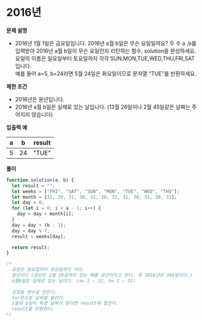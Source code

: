 # 2016년

<b> 문제 설명 </b>

- 2016년 1월 1일은 금요일입니다. 2016년 a월 b일은 무슨 요일일까요? 두 수 a ,b를 입력받아 2016년 a월 b일이 무슨 요일인지 리턴하는 함수, solution을 완성하세요. 요일의 이름은 일요일부터 토요일까지 각각 SUN,MON,TUE,WED,THU,FRI,SAT
  입니다.<br/>
  예를 들어 a=5, b=24라면 5월 24일은 화요일이므로 문자열 "TUE"를 반환하세요.

<b>제한 조건</b>

- 2016년은 윤년입니다.
- 2016년 a월 b일은 실제로 있는 날입니다. (13월 26일이나 2월 45일같은 날짜는 주어지지 않습니다)

<b>입출력 예</b>

| a   | b   | result |
| --- | --- | ------ |
| 5   | 24  | "TUE"  |

<b>풀이</b>

```js
function solution(a, b) {
  let result = "";
  let weeks = ["FRI", "SAT", "SUN", "MON", "TUE", "WED", "THU"];
  let month = [31, 29, 31, 30, 31, 30, 31, 31, 30, 31, 30, 31];
  let day = 0;
  for (let i = 0; i < a - 1; i++) {
    day = day + month[i];
  }
  day = day + (b - 1);
  day = day % 7;
  result = weeks[day];

  return result;
}

/*
  요일은 일요일부터 토요일까지 이다.
  윤년이다 (윤년은 2월 29일까지 있는 해를 윤년이라고 한다. 즉 2016년은 366일이다.)
  a월b일은 실제로 있는 날이다. (a= 1 ~ 12, b= 1 ~ 31)
  
  요일을 변수로 만든다.
  for문으로 날짜를 돌린다.
  a월과 b일이 특정 날짜가 맞다면 result와 합친다.
  result를 반환한다.
*/
```
